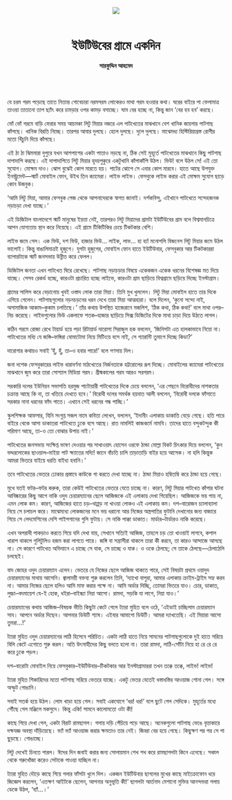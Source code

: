 <div align=center>
<img src=https://images.prothomalo.com/prothomalo-bangla%2F2023-04%2F428e4ae6-aee9-4eb4-84fa-583f2ab08473%2FStory_2_1.jpg?rect=0%2C55%2C1166%2C612&w=1200&ar=40%3A21&auto=format%2Ccompress&ogImage=true&mode=crop&overlay=&overlay_position=bottom&overlay_width_pct=1 />
<br><br>
<h1>ইউটিউবের গ্রামে একদিন</h1> 
<h4>সারফুদ্দিন আহমেদ</h4>
<br><br>
</div>

যে চরম গরম পড়েছে তাতে নিতান্ত গোবেচারা নরমসরম লোকেরও মাথা গরম হওয়ার কথা। ঘরের বাইরে পা ফেলামাত্র তাওয়া তাতানো তাপ ছ্যাঁৎ করে চামড়ার ওপর কামড় বসাচ্ছে। ঘাম বের হচ্ছে না, কিন্তু জান ‘বের হব হব’ করছে।

ভোঁ ভোঁ গরমে বাড়ি ফেরার সময় আচমকা লিটু মিয়ার নজরে এল পাটখেতের মাঝখানে বেশ খানিক জায়গার পাটগাছ কাঁপছে। খানিক বিরতি নিচ্ছে। তারপর আবার দুলছে। হেলে দুলছে। দুলে দুলছে। মাঝেমধ্য হিস্টিরিয়াগ্রস্ত রোগীর মতো খিঁচুনি দিয়ে কাঁপছে।

এই ঠা ঠা ঝিমমারা দুপুরে যখন আশপাশের একটা পাতাও নড়ছে না, ঠিক সেই মুহূর্তে পাটখেতের মাঝখানে কিছু পাটগাছ দাপাদাপি করছে। এই দাপাদাপিতে লিটু মিয়ার হৃদয়পুকুরে একটুখানি কাঁপাকাঁপি উঠল। ভিউ! বলে উঠল সে! এই তো সুযোগ। মোক্ষম দাও। ঝোপ বুঝেই কোপ মারতে হয়। পাটের ঝোপে সে এবার কোপ মারবে। হাতে আছে উপযুক্ত ইনস্ট্রুমেন্ট—স্মার্ট মোবাইল ফোন, উইথ তিন ক্যামেরা। লাইভ লাইভ। ফেসবুকে লাইভ করার এই মোক্ষম সুযোগ ছাড়ে কোন উজবুক।

‘আমি লিটু মিয়া, আমার ফেসবুক পেজ থেকে আপনাদেরকে স্বাগত জানাই। দর্শকবিন্দু, এইখানে পাটখেতে সন্দেহজনক নড়াচড়া দেখা যাচ্ছে।’

এই ডিজিটাল বাংলাদেশে স্মার্ট মানুষের ইয়ত্তা নেই, তারপরও লিটু মিয়াদের গ্রামটা ইউটিউবের গ্রাম বলে বিশ্বমানচিত্রে আপন যোগ্যতায় স্থান করে নিয়েছে। এই গ্রামে টিকিটিকির চেয়ে টিকটকার বেশি।

লাইভ জমে গেল। এক ভিউ, দশ ভিউ, হাজার ভিউ... লাইক, লাভ... হা হা! মনোপলি বিজনেস লিটু মিয়ার জমে উঠল ভালোই। কিন্তু বাঙালিমাত্রই হুজুগে। যুগটা হুজুগের, মোবাইল ফোন হাতে ইউটিউবার, ফেসবুকার আর টিকটকাররা ব্যাপারটাকে স্মার্ট জনসভায় উন্নীত করে ফেলল।

ডিজিটাল জনতা এখন পাটখেত ঘিরে রেখেছে। পাটগাছ নড়াচড়ার বিষয়ে একেকজন একেক ধরনের বিশেষজ্ঞ মত দিয়ে যাচ্ছে। সেসব রেকর্ড হচ্ছে, কারওটা প্রচারিত হচ্ছে লাইভে, কারওটা গ্রাম ছাড়িয়ে বিশ্বগ্রামে ছড়িয়ে দিচ্ছে ইনস্টাগ্রাম।

গ্রামের সালিস করে বেড়ানোয় খুবই ওস্তাদ লোক তারা মিয়া। তিনি মুখ খুললেন। লিটু মিয়া মোবাইল হাতে তার দিকে এগিয়ে গেলেন। পাটগাছগুলোর নড়নচড়নের ধরন দেখে তারা মিয়া আত্মহারা। বলে দিলেন, ‘কুনো সন্দো নাই, অসামাজিক আকাম–কুকাম চলতিছে।’ তাঁর কথায় উপস্থিত হাজেরানে মজলিশ, ‘ঠিক কথা, ঠিক কথা!’ বলে মাথা ওপর–নিচ করেছে। লাইভগুলোর ভিউ একলাফে শতক–হাজার ছাড়িয়ে সিক্স ডিজিটের দিকে মাথা চাড়া দিয়ে উঠতে লাগল।

কঠিন গরমে রোজা রেখে টায়ার্ড হয়ে পড়া রিটায়ার্ড দারোগা সিরাজুল হক বললেন, ‘জিনিসটা এত হালকাভাবে নিয়ো না। পাটখেতের মধ্যি যে জঙ্গি–ফঙ্গিরা বোমাটোমা নিয়ে মিটিংয়ে বসে নাই, সে গ্যারান্টি তুমাগে দিচ্ছে কিডা?’

দারোগার কথায়ও সবাই ‘হুঁ, হুঁ, তা–ও হবার পারে!’ বলে গণসায় দিল।

জনা দশেক ফেসবুকারের লাইভ ধারাবর্ণনা মাঠখেতের নির্জনতাকে হট্টরোলের রূপ দিচ্ছে। মোবাইলের ক্যামেরা পাটখেতের মাঝখানে জুম করে তারা সোশ্যাল মিডিয়া গরম। গ্রীষ্মকালের গরম আরও সরগরম।

সরকারি দলের ইউনিয়ন সভাপতি হরমুজ পাটোয়ারী পাটখেতের দিকে চেয়ে বললেন, ‘এর পেছনে বিরোধীদের নাশকতার চক্রান্ত আছে কি না, তা খতিয়ে দেখতে হবে।’ বিরোধী দলের সমর্থক হয়বাত আলী বললেন, ‘বিরোধী দলকে ফাঁসাতে সরকার নানা ধরনের ফাঁদ পাতে। এখানে সেই ধরনের গন্ধ পাচ্ছি।’

স্কুলশিক্ষক আফসার, যিনি সংগুপ্ত সজল নামে কবিতা লেখেন, বললেন, ‘ইদানীং এলাকায় ডাকাতি বেড়ে গেছে। হতি পারে বাইরে থেকে আসা ডাকাতরা পাটখেতে ঢুকে বসে আছে। রাত নামলিই কাজকর্মে নামবি। তাদের হাতে বন্দুকটন্দুক কী পরিমাণ আছে, তা-ও তো বোঝার উপায় নাই।’

পাটখেতের জনসভায় সংক্ষিপ্ত ভাষণ দেওয়ার পর সাখাওয়াৎ হোসেন ওরফে ঠান্ডা মোল্লা বিকট চিৎকার দিয়ে বললেন, ‘কুন ভদ্দরলোকের ছাওয়াল–মাইয়া পাট ক্ষ্যাতের মদ্যি! জানে বাঁচতি চালি তাড়াতাড়ি বাইর হয়ে আসেক। না হলি কিন্তুক আমরা ভিতরে যাইয়ে ধরতি বাইধ্য হবানি।’

তবে পাটখেতের ভেতরে ঢোকার প্রস্তাবে কাউকে গা করতে দেখা যাচ্ছে না। ঠান্ডা মিয়াও হম্বিতম্বি করে ঠান্ডা হয়ে গেছে।

মুখে যতই ফটর–ফটর করুক, তারা কেউই পাটখেতের ভেতরে যেতে চাচ্ছে না। কারণ, লিটু মিয়ার পাটখেত কাঁপার ঘটনা আবিষ্কারের কিছু আগে নাকি ওদুদ চেয়ারম্যানের ছেলে আজিজকে এই এলাকায় দেখা গিয়েছিল। আজিজকে ভয় পায় না, এমন লোক কম। কারণ, আজিজের হাতে চড়–থাপ্পড় না খাওয়া লোকও এই এলাকায় কম। দশ–বারোজন চ্যালাব্যালা নিয়ে সে চলাচল করে। মাঝেমধ্যে লোকজনের মনে ভয় ধরানো আর নিজের অস্ত্রপাতির ফুটানি দেখানোর জন্য বাজারে গিয়ে সে লেদমেশিনের দেশি পাইপগানের গুলি ফুটায়। সে নাকি পাক্কা ডাকাত। মার্ডার–টার্ডারও নাকি করেছে।

এখন অপরাধী পাকড়াও করতে গিয়ে যদি দেখা যায়, সেখানে সত্যিই আজিজ, তাহলে চড় তো খাওয়াই লাগবে, কপাল খারাপ থাকলে গুলিটুলিও হজম করা লাগতে পারে। জঙ্গি বা সন্ত্রাসীরা থাকলে তারা কী করবে, তা কারও আন্দাজে আসছে না। সে কারণে পাটখেত অভিযানে এ চাচ্ছে সে যাক, সে চাচ্ছে ও যাক। ও ওকে ঠেলছে; সে তাকে ঠেলছে—ঠেলাঠেলি চলছেই।

বাদ জোহর ওদুদ চেয়ারম্যান এলেন। ভেতরে যে নিজের ছেলে আজিজ থাকতে পারে, সেই বিষয়টা প্রথমে ওয়াদুদ চেয়ারম্যানের মাথায় আসেনি। জ্বালাময়ী বক্তব্য শুরু করলেন তিনি, ‘দ্যাখো বাপুরা, আমার এলাকায় ক্রাইম-ট্রাইম সহ্য করব না। আমার নিজের ছেলে হলিও আমি মাফ করার পক্ষে না। আমি অর্ডার দিচ্ছি, তোমরা ভিতরে যাও। চোর, ডাকাত, লুচ্চা–বদমায়েশ যে-ই হোক, ধইরা–বাইন্ধ্যা নিয়া আসো। রামদা, সড়কি যা লাগে, নিয়া যাও।’

চেয়ারম্যানের কথায় আজিজ–বিষয়ক ভীতি কিছুটা কেটে গেলে ট্যারা মুহিত বলে ওঠে, ‘এইডাই চাচ্ছিলাম চেয়ারম্যান সাব। আপনে অর্ডার দিছেন। আপনার ডিউটি শ্যাষ। এইবার আমাগো ডিউটি। আমরা দ্যাখতেছি। এই মিয়ারা আসো তুমরা...!’

ট্যারা মুহিত ওদুদ চেয়ারম্যানের লাঠি হিসেবে পরিচিত। একটা লাঠি হাতে নিয়ে সামনের পাটগাছগুলোকে দুই হাতে সরিয়ে বিলি কেটে এগোতে শুরু করল। অতি উৎসাহীদের কিছু বলতে হলো না। তারা রামদা, লাঠি-সোঁটা নিয়ে হা রে রে রে করে ঢুকে পড়ল।

দশ–বারোটা মোবাইল নিয়ে ফেসবুকার–ইউটিউবার–টিকটকার আর ইনস্টাগ্রামাররা তখন তক্কে তক্কে, লাইভ! লাইভ!

ট্যারা মুহিত শিকারিদের মতো পাটগাছ সরিয়ে ভেতরে যাচ্ছে। একটু ভেতর যেতেই ধস্তাধস্তির আওয়াজ শোনা গেল। সঙ্গে অস্ফুট গোঙানি।

সবাই সতর্ক হয়ে উঠল। লোম খাড়া হয়ে গেল। সবাই একযোগে ‘ধর! ধর!’ বলে ছুটে গেল সেদিকে। মুহূর্তের মধ্যে পৌঁছে গেল মঞ্জিলে মকসুদে। কিন্তু একি! সামনে কালোমতো ওটা কী!

কাছে গিয়ে দেখা গেল, একটা বিরাট রামছাগল। গলায় দড়ি পেঁচিয়ে পড়ে আছে। অনেকগুলো পাটগাছ ভেঙে বৃত্তাকারে দক্ষযজ্ঞ অবস্থা দাঁড়িয়েছে। ভ্যাঁ ভ্যাঁ আওয়াজ করার ক্ষমতাও তার নেই। জিহ্বা বের হয়ে গেছে। কিছুক্ষণ পর পর সে পা ছুড়ছে। গোঙাচ্ছে।

লিটু দেখেই চিনতে পারল। ঈদের দিন জবাই করার জন্য সোলায়মান শেখ শখ করে রামছাগলটা কিনে এনেছে। সকাল থেকে গরুখোঁজা করেও সেটাকে পাওয়া যাচ্ছিল না।

ট্যারা মুহিত দৌড়ে কাছে গিয়ে গলার ফাঁসটা খুলে দিল। একজন ইউটিউবার ছাগলের মুখের কাছে মাইক্রোফোন ধরে জিজ্ঞেস করলেন, ‘এতক্ষণ আইটকে ছেলেন, আপনার অনুভূতি কী!’ ছাগলটা আর্তনাদ মেশানো মুক্তির আনন্দভরা গলায় ডেকে উঠল, ‘ব্যাঁ...।’
